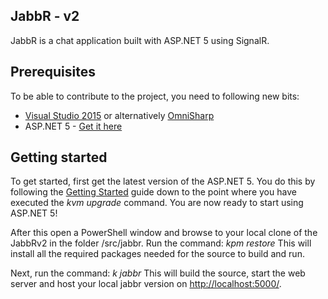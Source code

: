 ## JabbR - v2
JabbR is a chat application built with ASP.NET 5 using SignalR.

## Prerequisites
To be able to contribute to the project, you need to following new bits:
* [Visual Studio 2015](http://www.visualstudio.com/en-us/downloads/visual-studio-2015-downloads-vs.aspx) or alternatively [OmniSharp](http://www.omnisharp.net/)
* ASP.NET 5 - [Get it here](https://github.com/aspnet/home#getting-started)

## Getting started
To get started, first get the latest version of the ASP.NET 5. You do this by following the [Getting Started](https://github.com/aspnet/home#getting-started) guide down to the point where you have executed the *kvm upgrade* command.
You are now ready to start using ASP.NET 5!

After this open a PowerShell window and browse to your local clone of the JabbRv2 in the folder /src/jabbr. 
Run the command: *kpm restore*
This will install all the required packages needed for the source to build and run.

Next, run the command: *k jabbr*
This will build the source, start the web server and host your local jabbr version on [http://localhost:5000/](http://localhost:5000/).